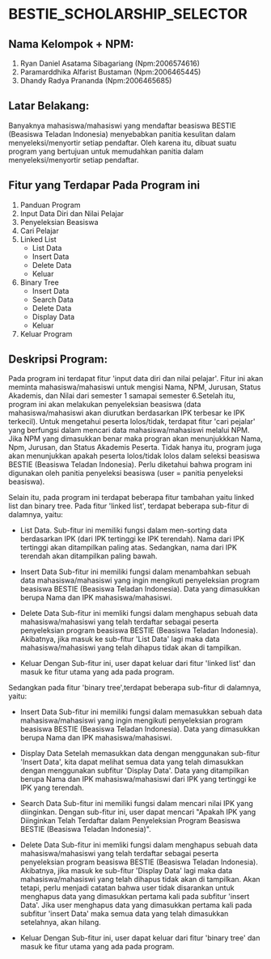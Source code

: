 # BESTIE_SCHOLARSHIP_SELECTOR

## Nama Kelompok + NPM:
1. Ryan Daniel Asatama Sibagariang (Npm:2006574616)
2. Paramarddhika Alfarist Bustaman (Npm:2006465445)
3. Dhandy Radya Prananda (Npm:2006465685)

## Latar Belakang:
Banyaknya mahasiswa/mahasiswi yang mendaftar beasiswa BESTIE (Beasiswa Teladan Indonesia) menyebabkan panitia kesulitan dalam menyeleksi/menyortir setiap pendaftar. Oleh karena itu, dibuat suatu program yang bertujuan untuk memudahkan panitia dalam menyeleksi/menyortir setiap pendaftar.  

## Fitur yang Terdapar Pada Program ini
1. Panduan Program 
2. Input Data Diri dan Nilai Pelajar
3. Penyeleksian Beasiswa
4. Cari Pelajar
5. Linked List
    - List Data
    - Insert Data
    - Delete Data
    - Keluar
6. Binary Tree
    - Insert Data
    - Search Data
    - Delete Data
    - Display Data
    - Keluar
7. Keluar Program 

## Deskripsi Program:
Pada program ini terdapat fitur 'input data diri dan nilai pelajar'. Fitur ini akan meminta mahasiswa/mahasiswi untuk mengisi Nama, NPM, Jurusan, Status Akademis, dan Nilai dari semester 1 samapai semester 6.Setelah itu, program ini akan melakukan penyeleksian beasiswa (data mahasiswa/mahasiswi akan diurutkan berdasarkan IPK terbesar ke IPK terkecil). Untuk mengetahui peserta lolos/tidak, terdapat fitur 'cari pejalar' yang berfungsi dalam mencari data mahasiswa/mahasiswi melalui NPM. Jika NPM yang dimasukkan benar maka progran akan menunjukkkan Nama, Npm, Jurusan, dan Status Akademis Peserta. Tidak hanya itu, program juga akan menunjukkan apakah peserta lolos/tidak lolos dalam seleksi beasiswa BESTIE (Beasiswa Teladan Indonesia). Perlu diketahui bahwa program ini digunakan oleh panitia penyeleksi beasiswa (user = panitia penyeleksi beasiswa).  


Selain itu, pada program ini terdapat beberapa fitur tambahan yaitu linked list dan binary tree. Pada fitur 'linked list', terdapat beberapa sub-fitur di dalamnya, yaitu:
- List Data.
  Sub-fitur ini memiliki fungsi dalam men-sorting data berdasarkan IPK (dari IPK tertinggi ke IPK terendah). Nama dari IPK tertinggi akan ditampilkan paling atas. Sedangkan, nama dari IPK terendah akan ditampilkan paling bawah. 

- Insert Data
  Sub-fitur ini memiliki fungsi dalam menambahkan sebuah data mahasiswa/mahasiswi yang ingin mengikuti penyeleksian program beasiswa BESTIE (Beasiswa Teladan Indonesia). Data yang dimasukkan berupa Nama dan IPK mahasiswa/mahasiswi. 

- Delete Data
  Sub-fitur ini memliki fungsi dalam menghapus sebuah data mahasiswa/mahasiswi yang telah terdaftar sebagai peserta penyeleksian program beasiswa BESTIE (Beasiswa Teladan Indonesia). Akibatnya, jika masuk ke sub-fitur 'List Data' lagi maka data mahasiswa/mahasiswi yang telah dihapus tidak akan di tampilkan.  

- Keluar
  Dengan Sub-fitur ini, user dapat keluar dari fitur 'linked list' dan masuk ke fitur utama yang ada pada program.


Sedangkan pada fitur 'binary tree',terdapat beberapa sub-fitur di dalamnya, yaitu:
- Insert Data
  Sub-fitur ini memiliki fungsi dalam memasukkan sebuah data mahasiswa/mahasiswi yang ingin mengikuti penyeleksian program beasiswa BESTIE (Beasiswa Teladan Indonesia). Data yang dimasukkan berupa Nama dan IPK mahasiswa/mahasiswi.
  
 - Display Data
   Setelah memasukkan data dengan menggunakan sub-fitur 'Insert Data', kita dapat melihat semua data yang telah dimasukkan dengan menggunakan subfitur 'Display Data'. Data yang ditampilkan berupa Nama dan IPK mahasiswa/mahasiswi dari IPK yang tertinggi ke IPK yang terendah. 

 - Search Data
   Sub-fitur ini memiliki fungsi dalam mencari nilai IPK yang diinginkan. Dengan sub-fitur ini, user dapat mencari "Apakah IPK yang Diinginkan Telah Terdaftar dalam Penyeleksian Program Beasiswa BESTIE (Beasiswa Teladan Indonesia)".  
  
 - Delete Data
   Sub-fitur ini memliki fungsi dalam menghapus sebuah data mahasiswa/mahasiswi yang telah terdaftar sebagai peserta penyeleksian program beasiswa BESTIE (Beasiswa Teladan Indonesia). Akibatnya, jika masuk ke sub-fitur 'Display Data' lagi maka data mahasiswa/mahasiswi yang telah dihapus tidak akan di tampilkan. Akan tetapi, perlu menjadi catatan bahwa user tidak disarankan untuk menghapus data yang dimasukkan pertama kali pada subfitur 'insert Data'. Jika user menghapus data yang dimasukkan pertama kali pada subfitur 'insert Data' maka semua data yang telah dimasukkan setelahnya, akan hilang.   
  
 - Keluar
   Dengan Sub-fitur ini, user dapat keluar dari fitur 'binary tree' dan masuk ke fitur utama yang ada pada program.






